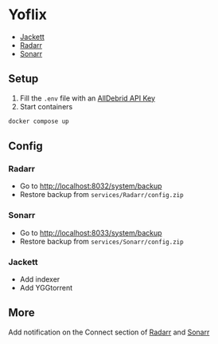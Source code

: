 # Yoflix

- [Jackett](http://localhost:8031)
- [Radarr](http://localhost:8032)
- [Sonarr](http://localhost:8033)

## Setup

1. Fill the `.env` file with an [AllDebrid API Key](https://alldebrid.fr/apikeys/)
2. Start containers

```sh
docker compose up
```

## Config

### Radarr

- Go to <http://localhost:8032/system/backup>
- Restore backup from `services/Radarr/config.zip`

### Sonarr

- Go to <http://localhost:8033/system/backup>
- Restore backup from `services/Sonarr/config.zip`

### Jackett

- Add indexer
- Add YGGtorrent

## More

Add notification on the Connect section of [Radarr](http://localhost:8032/settings/connect) and [Sonarr](http://localhost:8033/settings/connect)
